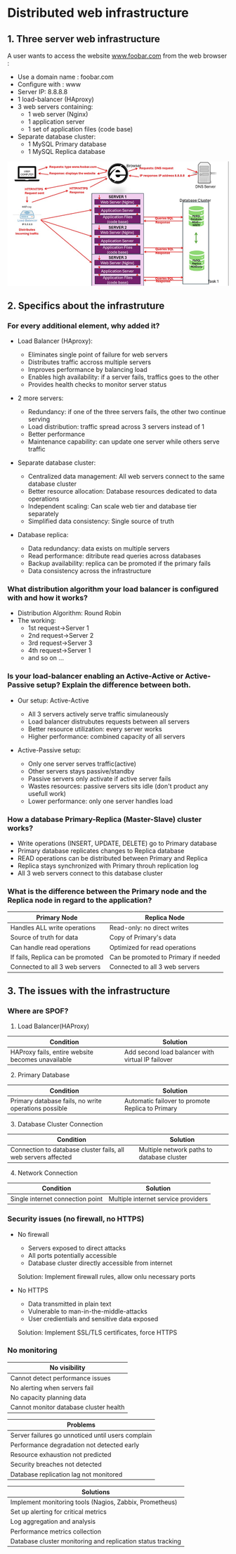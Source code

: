 # Distributed web infrastructure
## 1. Three server web infrastructure
A user wants to access the website www.foobar.com from the web browser :
- Use a domain name : foobar.com
- Configure with : www
- Server IP: 8.8.8.8
- 1 load-balancer (HAproxy)
- 3 web servers containing: 
    - 1 web server (Nginx)
    - 1 application server
    - 1 set of application files (code base)
- Separate database cluster:
    - 1 MySQL Primary database
    - 1 MySQL Replica database

![Design of the three server web Infrastructure](https://raw.githubusercontent.com/Mornac/holbertonschool-system_engineering-devops/main/web_infrastructure_design/images/Task1.jpg)

## 2. Specifics about the infrastruture
### For every additional element, why added it?  
- Load Balancer (HAproxy):
    - Eliminates single point of failure for web servers  
    - Distributes traffic accross multiple servers  
    - Improves performance by balancing load  
    - Enables high availability: if a server fails, traffics goes to the other  
    - Provides health checks to monitor server status  

- 2 more servers:
    - Redundancy: if one of the three servers fails, the other two continue serving
    - Load distribution: traffic spread across 3 servers instead of 1
    - Better performance
    - Maintenance capability: can update one server while others serve traffic

- Separate database cluster:
    - Centralized data management: All web servers connect to the same database cluster
    - Better resource allocation: Database resources dedicated to data operations
    - Independent scaling: Can scale web tier and database tier separately
    - Simplified data consistency: Single source of truth

- Database replica:
    - Data redundancy: data exists on multiple servers
    - Read performance: ditribute read queries across databases
    - Backup availability: replica can be promoted if the primary fails
    - Data consistency across the infrastructure

### What distribution algorithm your load balancer is configured with and how it works?
- Distribution Algorithm: Round Robin
- The working:
    - 1st request->Server 1
    - 2nd request->Server 2
    - 3rd request->Server 3
    - 4th request->Server 1
    - and so on ...

### Is your load-balancer enabling an Active-Active or Active-Passive setup? Explain the difference between both.
- Our setup: Active-Active
    - All 3 servers actively serve traffic simulaneously
    - Load balancer distrubutes requests between all servers
    - Better resource utilization: every server works
    - Higher performance: combined capacity of all servers

- Active-Passive setup:
    - Only one server serves traffic(active)
    - Other servers stays passive/standby
    - Passive servers only activate if active server fails
    - Wastes resources: passive servers sits idle (don't product any usefull work)
    - Lower performance: only one server handles load

### How a database Primary-Replica (Master-Slave) cluster works?
- Write operations (INSERT, UPDATE, DELETE) go to Primary database
- Primary database replicates changes to Replica database
- READ operations can be distributed between Primary and Replica
- Replica stays synchronized with Primary throuh replication log
- All 3 web servers connect to this database cluster

### What is the difference between the Primary node and the Replica node in regard to the application?
|Primary Node|Replica Node|
|------------|------------|
|Handles ALL write operations|Read-only: no direct writes|
|Source of truth for data|Copy of Primary's data|
|Can handle read operations|Optimized for read operations|
|If fails, Replica can be promoted|Can be promoted to Primary if needed|
|Connected to all 3 web servers|Connected to all 3 web servers|

## 3. The issues with the infrastructure
### Where are SPOF?
1. Load Balancer(HAProxy)  

|Condition|Solution|
|---------|--------|
|HAProxy fails, entire website becomes unavailable|Add second load balancer with virtual IP failover|

 2. Primary Database  

|Condition|Solution|
|---------|--------|
|Primary database fails, no write operations possible|Automatic failover to promote Replica to Primary|

3. Database Cluster Connection  

|Condition|Solution|
|---------|--------|
|Connection to database cluster fails, all web servers affected|Multiple network paths to database cluster|

4. Network Connection  

|Condition|Solution|
|---------|--------|
|Single internet connection point|Multiple internet service providers|

### Security issues (no firewall, no HTTPS)
- No firewall
    - Servers exposed to direct attacks
    - All ports potentially accessible
    - Database cluster directly accessible from internet  

  Solution: Implement firewall rules, allow onlu necessary ports

- No HTTPS
    - Data transmitted in plain text
    - Vulnerable to man-in-the-middle-attacks
    - User credientials and sensitive data exposed
    
  Solution: Implement SSL/TLS certificates, force HTTPS

### No monitoring
|No visibility|
|-------------|
|Cannot detect performance issues|
|No alerting when servers fail|
|No capacity planning data|
|Cannot monitor database cluster health|

|Problems|
|--------|
|Server failures go unnoticed until users complain|
|Performance degradation not detected early|
|Resource exhaustion not predicted|
|Security breaches not detected|
|Database replication lag not monitored|

|Solutions|
|---------|
|Implement monitoring tools (Nagios, Zabbix, Prometheus)|
|Set up alerting for critical metrics|
|Log aggregation and analysis|
|Performance metrics collection|
|Database cluster monitoring and replication status tracking|  

